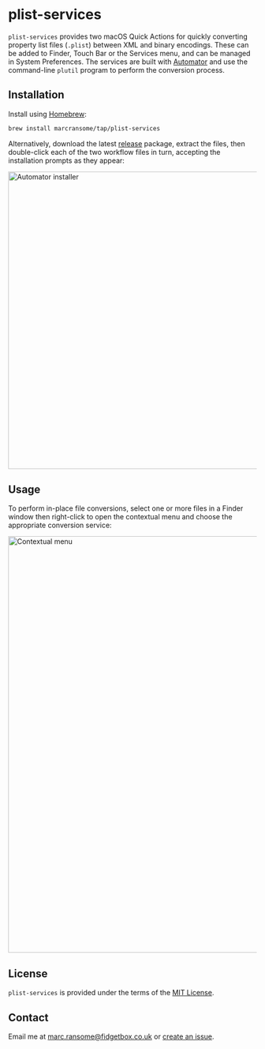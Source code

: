 # plist-services

`plist-services` provides two macOS Quick Actions for quickly converting property list files (`.plist`) between XML and binary encodings. These can be added to Finder, Touch Bar or the Services menu, and can be managed in System Preferences. The services are built with [Automator](https://support.apple.com/en-gb/guide/automator) and use the command-line `plutil` program to perform the conversion process.

## Installation

Install using [Homebrew](https://brew.sh):

```bash
brew install marcransome/tap/plist-services
```

Alternatively, download the latest [release](https://github.com/marcransome/plist-services/releases) package, extract the files, then double-click each of the two workflow files in turn, accepting the installation prompts as they appear:

<img width="602" alt="Automator installer" src="https://user-images.githubusercontent.com/679401/160903858-4dada07f-400c-4fc8-81dd-20c70487328f.png">

## Usage

To perform in-place file conversions, select one or more files in a Finder window then right-click to open the contextual menu and choose the appropriate conversion service:

<img width="843" alt="Contextual menu" src="https://user-images.githubusercontent.com/679401/160904785-a5f29d0c-8ee7-4897-9881-ff31fd4b3cad.png">

## License

`plist-services` is provided under the terms of the [MIT License](https://opensource.org/licenses/mit-license.php).

## Contact

Email me at [marc.ransome@fidgetbox.co.uk](mailto:marc.ransome@fidgetbox.co.uk) or [create an issue](https://github.com/marcransome/plist-services/issues).
